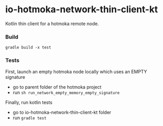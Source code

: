 # io-hotmoka-network-thin-client-kt
Kotlin thin client for a hotmoka remote node.

### Build
`gradle build -x test`

### Tests
First, launch an empty hotmoka node locally which uses an EMPTY signature
* go to parent folder of the hotmoka project
* run `sh run_network_empty_memory_empty_signature`

Finally, run kotlin tests
* go to io-hotmoka-network-thin-client-kt folder
* run `gradle test`